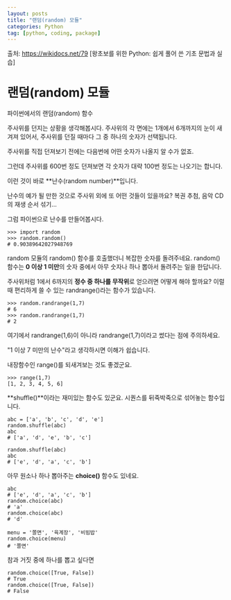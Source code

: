 ```yaml
---
layout: posts
title: "랜덤(random) 모듈"
categories: Python
tag: [python, coding, package]
---
```


출처: https://wikidocs.net/79 [왕초보를 위한 Python: 쉽게 풀어 쓴 기초 문법과 실습]

# 랜덤(random) 모듈
파이썬에서의 랜덤(random) 함수

주사위를 던지는 상황을 생각해봅시다. 주사위의 각 면에는 1개에서 6개까지의 눈이 새겨져 있어서, 주사위를 던질 때마다 그 중 하나의 숫자가 선택됩니다.

주사위를 직접 던져보기 전에는 다음번에 어떤 숫자가 나올지 알 수가 없죠.

그런데 주사위를 600번 정도 던져보면 각 숫자가 대략 100번 정도는 나오기는 합니다.

이런 것이 바로 **난수(random number)**입니다.

난수의 예가 될 만한 것으로 주사위 외에 또 어떤 것들이 있을까요? 복권 추첨, 음악 CD의 재생 순서 섞기...

그럼 파이썬으로 난수를 만들어봅시다.

```
>>> import random
>>> random.random()
# 0.90389642027948769
```
random 모듈의 random() 함수를 호출했더니 복잡한 숫자를 돌려주네요. random() 함수는 **0 이상 1 미만**의 숫자 중에서 아무 숫자나 하나 뽑아서 돌려주는 일을 한답니다.

주사위처럼 1에서 6까지의 **정수 중 하나를 무작위**로 얻으려면 어떻게 해야 할까요? 이럴 때 편리하게 쓸 수 있는 randrange()라는 함수가 있습니다.

```
>>> random.randrange(1,7)
# 6
>>> random.randrange(1,7)
# 2
```
여기에서 randrange(1,6)이 아니라 randrange(1,7)이라고 썼다는 점에 주의하세요.

"1 이상 7 미만의 난수"라고 생각하시면 이해가 쉽습니다.

내장함수인 range()를 되새겨보는 것도 좋겠군요.

```
>>> range(1,7)
[1, 2, 3, 4, 5, 6]
```

**shuffle()**이라는 재미있는 함수도 있군요. 시퀀스를 뒤죽박죽으로 섞어놓는 함수입니다.

```
abc = ['a', 'b', 'c', 'd', 'e']
random.shuffle(abc)
abc
# ['a', 'd', 'e', 'b', 'c']
```

```
random.shuffle(abc)
abc
# ['e', 'd', 'a', 'c', 'b']
```
아무 원소나 하나 뽑아주는 **choice()** 함수도 있네요.

```
abc
# ['e', 'd', 'a', 'c', 'b']
random.choice(abc)
# 'a'
random.choice(abc)
# 'd'
```
```
menu = '쫄면', '육계장', '비빔밥'
random.choice(menu)
# '쫄면'
```
참과 거짓 중에 하나를 뽑고 싶다면

```
random.choice([True, False])
# True
random.choice([True, False])
# False
```